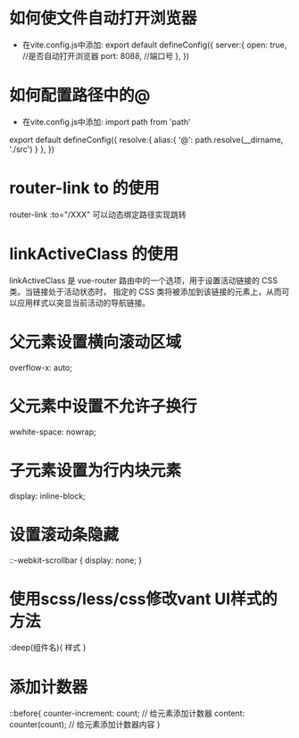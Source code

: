 # 如何使文件自动打开浏览器
- 在vite.config.js中添加:
export default defineConfig({
  server:{
    open: true, //是否自动打开浏览器
    port: 8088, //端口号
  },
})

# 如何配置路径中的@
- 在vite.config.js中添加:
import path from 'path'

export default defineConfig({
  resolve:{
    alias:{
      '@': path.resolve(__dirname, './src')
    }
  },
})

# router-link to 的使用
router-link :to="/XXX" 可以动态绑定路径实现跳转

# linkActiveClass 的使用
linkActiveClass 是 vue-router 路由中的一个选项，用于设置活动链接的 CSS 类。当链接处于活动状态时，
指定的 CSS 类将被添加到该链接的元素上，从而可以应用样式以突显当前活动的导航链接。

# 父元素设置横向滚动区域
overflow-x: auto;
# 父元素中设置不允许子换行
wwhite-space: nowrap;
# 子元素设置为行内块元素
display: inline-block;
# 设置滚动条隐藏
::-webkit-scrollbar {
  display: none;
}

# 使用scss/less/css修改vant UI样式的方法
:deep(组件名){
  样式
}

# 添加计数器
::before{
  counter-increment: count; // 给元素添加计数器
  content: counter(count); // 给元素添加计数器内容
}

